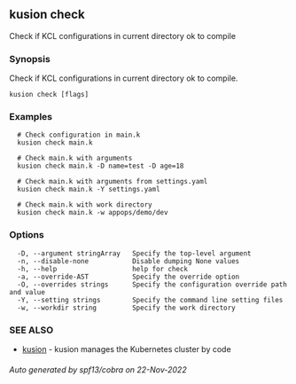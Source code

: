 ## kusion check

Check if KCL configurations in current directory ok to compile

### Synopsis

Check if KCL configurations in current directory ok to compile.

```
kusion check [flags]
```

### Examples

```
  # Check configuration in main.k
  kusion check main.k
  
  # Check main.k with arguments
  kusion check main.k -D name=test -D age=18
  
  # Check main.k with arguments from settings.yaml
  kusion check main.k -Y settings.yaml
  
  # Check main.k with work directory
  kusion check main.k -w appops/demo/dev
```

### Options

```
  -D, --argument stringArray   Specify the top-level argument
  -n, --disable-none           Disable dumping None values
  -h, --help                   help for check
  -a, --override-AST           Specify the override option
  -O, --overrides strings      Specify the configuration override path and value
  -Y, --setting strings        Specify the command line setting files
  -w, --workdir string         Specify the work directory
```

### SEE ALSO

* [kusion](kusion.md)	 - kusion manages the Kubernetes cluster by code

###### Auto generated by spf13/cobra on 22-Nov-2022
